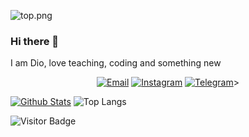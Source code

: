 ![top.png](https://i.loli.net/2020/08/18/C78XfFH9qZs4aUL.png)

### Hi there 👋

I am Dio, love teaching, coding and something new

<p align="center">
  <a href="mailto:raflidiomuhammadvalent@gmail.com" target="_blank"><img src="https://img.shields.io/badge/-Gmail-c14438?style=flat-square&logo=Gmail&logoColor=white" alt="Email"></a>
  <a href="https://instagram.com/raflidio_" target="_blank"><img src="https://img.shields.io/badge/-Instagram-e4405f?style=flat-square&logo=instagram&logoColor=white" alt="Instagram"></a>
  <a href="https://t.me/raihanmuhammad" target="_blank"><img src="https://img.shields.io/badge/-Telegram-2ca5e0?style=flat-square&logo=telegram" alt="Telegram"></a>>
  </a>
</p>



[![Github Stats](https://github-readme-stats.vercel.app/api?username=rafli-dio&theme=light&show_icons=true)](https://github.com/rafli-dio)
![Top Langs](https://github-readme-stats.vercel.app/api/top-langs/?username=rafli-dio&hide=TeX&layout=compact&theme=light)

![Visitor Badge](https://visitor-badge.laobi.icu/badge?page_id=rafli-dio.rafli-dio)


